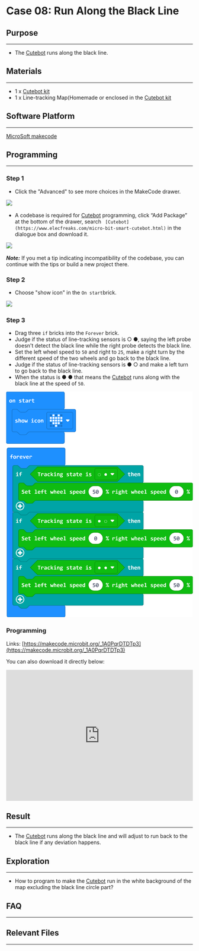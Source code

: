# Case 08: Run Along the Black Line

## Purpose
---
- The  [Cutebot](https://shop.elecfreaks.com/products/elecfreaks-micro-bit-smart-cutebot-kit-without-micro-bit-board?_pos=1&_sid=4c6909119&_ss=r) runs along the black line.

## Materials 
---
- 1 x [Cutebot kit](https://shop.elecfreaks.com/products/elecfreaks-micro-bit-smart-cutebot-kit-without-micro-bit-board?_pos=1&_sid=4c6909119&_ss=r)
- 1 x Line-tracking Map(Homemade or enclosed in the  [Cutebot kit](https://shop.elecfreaks.com/products/elecfreaks-micro-bit-smart-cutebot-kit-without-micro-bit-board?_pos=1&_sid=4c6909119&_ss=r)

## Software Platform 
---

[MicroSoft makecode](https://makecode.microbit.org/#)

## Programming
---

### Step 1

- Click the "Advanced" to see more choices in the MakeCode drawer.

![](./images/cutebot-pk-1.png)

- A codebase is required for  [Cutebot](https://www.elecfreaks.com/micro-bit-smart-cutebot.html) programming, click “Add Package” at the bottom of the drawer, search ` [Cutebot](https://www.elecfreaks.com/micro-bit-smart-cutebot.html)` in the dialogue box and download it.

![](./images/cutebot-pk-11.png)

***Note:*** If you met a tip indicating incompatibility of the codebase, you can continue with the tips or build a new project there.

### Step 2

- Choose "show icon" in the `On start`brick.

![](./images/case_01_02.png)

### Step 3

- Drag three `if` bricks into the `Forever` brick.
- Judge if the status of line-tracking sensors is  ○ ●, saying the left probe doesn't detect the black line while the right probe detects the black line.
- Set the left wheel speed to `50` and right to `25`,  make a right turn by the different speed of the two wheels and go back to the black line.
- Judge if the status of line-tracking sensors is  ● ○ and make a left turn to go back to the black line.
- When the status is ● ● that means the  [Cutebot](https://www.elecfreaks.com/micro-bit-smart-cutebot.html) runs along with the black line at the speed of `50`. 

![](./images/case_08_01.png)


### Programming

Links: [https://makecode.microbit.org/_1A0PqrDTDTp3](https://makecode.microbit.org/_1A0PqrDTDTp3)

You can also download it directly below:

<div style="position:relative;height:0;padding-bottom:70%;overflow:hidden;">
<iframe style="position:absolute;top:0;left:0;width:100%;height:100%;" src="https://makecode.microbit.org/#pub:https://makecode.microbit.org/_1A0PqrDTDTp3" frameborder="0" sandbox="allow-popups allow-forms allow-scripts allow-same-origin">
</iframe>
</div>  


## Result
---
- The  [Cutebot](https://www.elecfreaks.com/micro-bit-smart-cutebot.html) runs along the black line and will adjust to run back to the black line if any deviation happens.

## Exploration
---
- How to program to make the  [Cutebot](https://www.elecfreaks.com/micro-bit-smart-cutebot.html) run in the  white background of the map excluding the black line circle part? 

## FAQ
---

## Relevant Files
---
